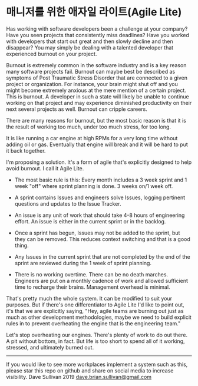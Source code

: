 # 매니저를 위한 애자일 라이트(Agile Lite)

Has working with software developers been a challenge at your company? Have you seen projects that consistently miss deadlines? Have you worked with developers that start out great and then slowly decline and then disappear? You may simply be dealing with a talented developer that experienced burnout on your project. 

Burnout is extremely common in the software industry and is a key reason many software projects fail. Burnout can maybe best be described as symptoms of Post Traumatic Stress Disorder that are connected to a given project or organization. For instance, your brain might shut off and you might become extremely anxious at the mere mention of a certain project. This is burnout. A developer in such a state will likely be unable to continue working on that project and may experience diminished productivity on their next several projects as well. Burnout can cripple careers.

There are many reasons for burnout, but the most basic reason is that it is the result of working too much, under too much stress, for too long.

It is like running a car engine at high RPMs for a very long time without adding oil or gas. Eventually that engine will break and it will be hard to put it back together.

I'm proposing a solution. It's a form of agile that's explicitly designed to help avoid burnout. I call it Agile Lite.

* The most basic rule is this: Every month includes a 3 week sprint and 1 week "off" where sprint planning is done. 3 weeks on/1 week off. 

* A sprint contains Issues and engineers solve Issues, logging pertinent questions and updates to the Issue Tracker.

* An issue is any unit of work that should take 4-8 hours of engineering effort. An issue is either in the current sprint or in the backlog.

* Once a sprint has begun, Issues may not be added to the sprint, but they can be removed. This reduces context switching and that is a good thing.

* Any Issues in the current sprint that are not completed by the end of the sprint are reviewed during the 1 week of sprint planning.

* There is no working overtime. There can be no death marches. Engineers are put on a monthly cadence of work and allowed sufficient time to recharge their brains. Management overhead is minimal.

That's pretty much the whole system. It can be modified to suit your purposes. But if there's one differentiator to Agile Lite I'd like to point out, it's that we are explicitly saying, "Hey, agile teams are burning out just as much as other development methodologies, maybe we need to build explicit rules in to prevent overheating the engine that is the engineering team." 

Let's stop overheating our engines. There's plenty of work to do out there. A pit without bottom, in fact. But life is too short to spend all of it working, stressed, and ultimately burned out.

---
If you would like to see more workplaces implement a system such as this, please star this repo on github and share on social media to increase visibility.
Dave Sullivan 2019 dave.brian.sullivan@gmail.com
